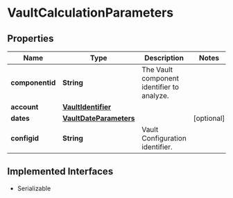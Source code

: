 

# VaultCalculationParameters

## Properties

Name | Type | Description | Notes
------------ | ------------- | ------------- | -------------
**componentid** | **String** | The Vault component identifier to analyze. | 
**account** | [**VaultIdentifier**](VaultIdentifier.md) |  | 
**dates** | [**VaultDateParameters**](VaultDateParameters.md) |  |  [optional]
**configid** | **String** | Vault Configuration identifier. | 


## Implemented Interfaces

* Serializable


